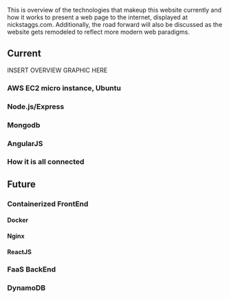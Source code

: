 This is overview of the technologies that makeup this website currently and how it
works to present a web page to the internet, displayed at nickstaggs.com. Additionally,
the road forward will also be discussed as the website gets remodeled to reflect more
modern web paradigms.
## Current
INSERT OVERVIEW GRAPHIC HERE
### AWS EC2 micro instance, Ubuntu
### Node.js/Express
### Mongodb
### AngularJS
### How it is all connected
## Future
### Containerized FrontEnd
#### Docker
#### Nginx
#### ReactJS
### FaaS BackEnd
### DynamoDB

